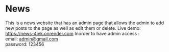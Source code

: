 # News
This is a news website that has an admin page that allows the admin to add new posts to the page as well as edit them or delete.
Live demo: https://news-4iek.onrender.com
Inorder to have admin access :  
email: admin@gmail.com  
password: 123456

